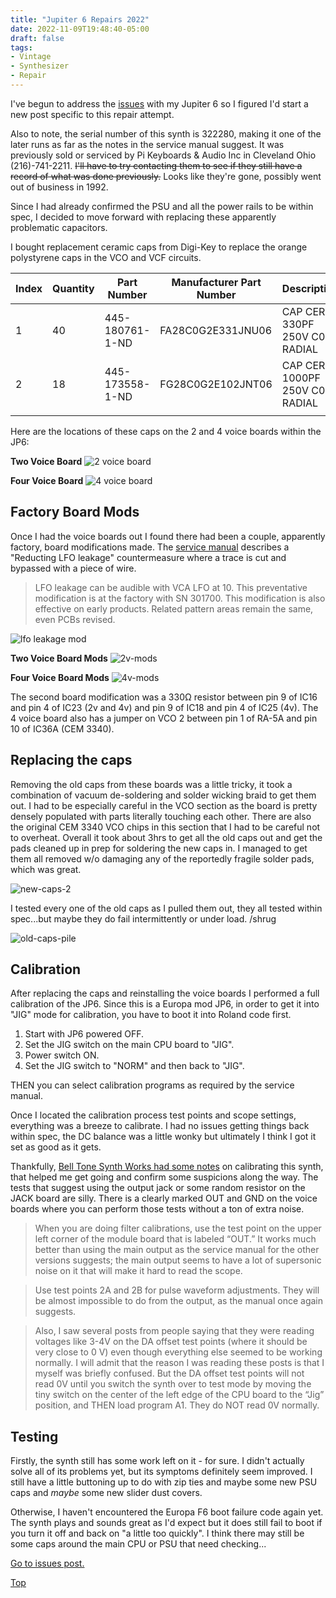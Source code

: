 ```yaml
---
title: "Jupiter 6 Repairs 2022"
date: 2022-11-09T19:48:40-05:00
draft: false
tags:
- Vintage
- Synthesizer
- Repair
---
```


I've begun to address the [issues](/blog/jupiter-6-issues-2022) with my Jupiter 6 so I figured I'd start a new post specific to this repair attempt. 

Also to note, the serial number of this synth is 322280, making it one of the later runs as far as the notes in the service manual suggest. It was previously sold or serviced by Pi Keyboards & Audio Inc in Cleveland Ohio (216)-741-2211. ~~I'll have to try contacting them to see if they still have a record of what was done previously.~~ Looks like they're gone, possibly went out of business in 1992. 

Since I had already confirmed the PSU and all the power rails to be within spec, I decided to move forward with replacing these apparently problematic capacitors.

I bought replacement ceramic caps from Digi-Key to replace the orange polystyrene caps in the VCO and VCF circuits.

| Index | Quantity | Part Number     | Manufacturer Part Number | Description                    | Unit Price | Extended Price |
| ----- | -------- | --------------- | ------------------------ | ------------------------------ | ---------- | -------------- |
| 1     | 40       | 445-180761-1-ND | FA28C0G2E331JNU06        | CAP CER 330PF 250V C0G RADIAL  | 0.26300    | $10.52         |
| 2     | 18       | 445-173558-1-ND | FG28C0G2E102JNT06        | CAP CER 1000PF 250V C0G RADIAL | 0.23300    | $4.19          |
|       |          |                 |                          |                                |            |

Here are the locations of these caps on the 2 and 4 voice boards within the JP6:

__Two Voice Board__
![2 voice board](JP6-two-voice-board.jpeg)

__Four Voice Board__
![4 voice board](JP6-four-voice-board.jpeg)

## Factory Board Mods

Once I had the voice boards out I found there had been a couple, apparently factory, board modifications made. The [service manual](https://www.synthxl.com/wp-content/uploads/2018/02/Roland-Jupiter-6-jp6-Service-Manual.pdf) describes a "Reducting LFO leakage" countermeasure where a trace is cut and bypassed with a piece of wire.

> LFO leakage can be audible with VCA LFO at 10. 
> This preventative modification is at the factory with SN 301700. This modification is also effective on early products.
> Related pattern areas remain the same, even PCBs revised.

![lfo leakage mod](JP6-LFO-leakage-mod.png)

__Two Voice Board Mods__
![2v-mods](JP6-two-voice-mods.jpeg)

__Four Voice Board Mods__
![4v-mods](JP6-four-voice-mods.jpeg)

The second board modification was a 330Ω resistor between pin 9 of IC16 and pin 4 of IC23 (2v and 4v) and pin 9 of IC18 and pin 4 of IC25 (4v). The 4 voice board also has a jumper on VCO 2 between pin 1 of RA-5A and pin 10 of IC36A (CEM 3340).

## Replacing the caps

Removing the old caps from these boards was a little tricky, it took a combination of vacuum de-soldering and solder wicking braid to get them out. I had to be especially careful in the VCO section as the board is pretty densely populated with parts literally touching each other. There are also the original CEM 3340 VCO chips in this section that I had to be careful not to overheat. Overall it took about 3hrs to get all the old caps out and get the pads cleaned up in prep for soldering the new caps in. I managed to get them all removed w/o damaging any of the reportedly fragile solder pads, which was great.

![new-caps-2](JP6-new-caps-2.jpeg)

I tested every one of the old caps as I pulled them out, they all tested within spec...but maybe they do fail intermittently or under load. /shrug

![old-caps-pile](JP6-old-caps-pile.jpeg)

## Calibration

After replacing the caps and reinstalling the voice boards I performed a full calibration of the JP6. Since this is a Europa mod JP6, in order to get it into "JIG" mode for calibration, you have to boot it into Roland code first.

1. Start with JP6 powered OFF.
2. Set the JIG switch on the main CPU board to "JIG".
3. Power switch ON.
4. Set the JIG switch to "NORM" and then back to "JIG".

THEN you can select calibration programs as required by the service manual.

Once I located the calibration process test points and scope settings, everything was a breeze to calibrate. I had no issues getting things back within spec, the DC balance was a little wonky but ultimately I think I got it set as good as it gets.

Thankfully, [Bell Tone Synth Works had some notes](https://belltonesynthworks.com/2017/05/09/roland-jupiter-6/) on calibrating this synth, that helped me get going and confirm some suspicions along the way. The tests that suggest using the output jack or some random resistor on the JACK board are silly. There is a clearly marked OUT and GND on the voice boards where you can perform those tests without a ton of extra noise.

> When you are doing filter calibrations, use the test point on the upper left corner of the module board that is labeled “OUT.” It works much better than using the main output as the service manual for the other versions suggests; the main output seems to have a lot of supersonic noise on it that will make it hard to read the scope.

> Use test points 2A and 2B for pulse waveform adjustments. They will be almost impossible to do from the output, as the manual once again suggests.

> Also, I saw several posts from people saying that they were reading voltages like 3-4V on the DA offset test points (where it should be very close to 0 V) even though everything else seemed to be working normally.  I will admit that the reason I was reading these posts is that I myself was briefly confused. But the DA offset test points will not read 0V until you switch the synth over to test mode by moving the tiny switch on the center of the left edge of the CPU board to the “Jig” position, and THEN load program A1.  They do NOT read 0V normally.

## Testing

Firstly, the synth still has some work left on it - for sure. I didn't actually solve all of its problems yet, but its symptoms definitely seem improved. I still have a little buttoning up to do with zip ties and maybe some new PSU caps and *maybe* some new slider dust covers.

Otherwise, I haven't encountered the Europa F6 boot failure code again yet. The synth plays and sounds great as I'd expect but it does still fail to boot if you turn it off and back on "a little too quickly". I think there may still be some caps around the main CPU or PSU that need checking...


[Go to issues post.](/blog/jupiter-6-issues-2022)

[Top](#top)
